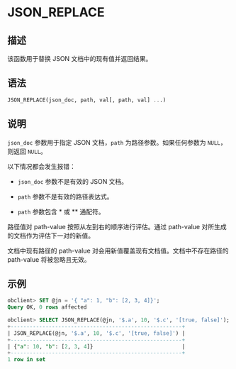 # JSON_REPLACE

## 描述

该函数用于替换 JSON 文档中的现有值并返回结果。

## 语法

```sql
JSON_REPLACE(json_doc, path, val[, path, val] ...)
```

## 说明

`json_doc` 参数用于指定 JSON 文档，`path` 为路径参数。如果任何参数为 `NULL`，则返回 `NULL`。

以下情况都会发生报错：

* `json_doc` 参数不是有效的 JSON 文档。

* `path` 参数不是有效的路径表达式。

* `path` 参数包含 \* 或 \*\* 通配符。

路径值对 path-value 按照从左到右的顺序进行评估。通过 path-value 对所生成的文档作为评估下一对的新值。

文档中现有路径的 path-value 对会用新值覆盖现有文档值。文档中不存在路径的 path-value 将被忽略且无效。

## 示例

```sql
obclient> SET @jn = '{ "a": 1, "b": [2, 3, 4]}';
Query OK, 0 rows affected

obclient> SELECT JSON_REPLACE(@jn, '$.a', 10, '$.c', '[true, false]');
+------------------------------------------------------+
| JSON_REPLACE(@jn, '$.a', 10, '$.c', '[true, false]') |
+------------------------------------------------------+
| {"a": 10, "b": [2, 3, 4]}                            |
+------------------------------------------------------+
1 row in set
```
